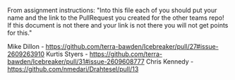 From assignment instructions: "Into this file each of you should put your name and the link to the PullRequest you created for the other teams repo! If this document is not there and your link is not there you will not get points for this."

Mike Dillon - https://github.com/terra-bawden/Icebreaker/pull/27#issue-2609263910
Kurtis Styers - https://github.com/terra-bawden/Icebreaker/pull/31#issue-2609608777
Chris Kennedy - https://github.com/nmedari/Drahtesel/pull/13